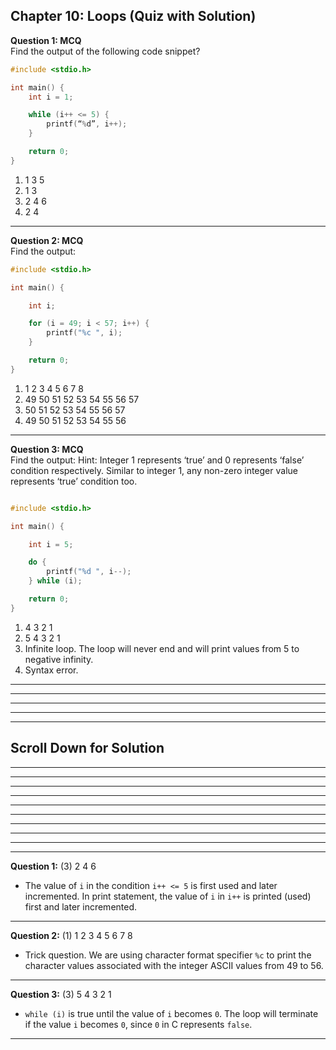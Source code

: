 ## Chapter 10: Loops (Quiz with Solution)     

__Question 1: MCQ__     
Find the output of the following code snippet? 

```C
#include <stdio.h>

int main() {
	int i = 1;

	while (i++ <= 5) {
		printf(“%d”, i++);
    }

    return 0;
}
```    

1. 1 3 5
2. 1 3
3. 2 4 6
4. 2 4 

----   

__Question 2: MCQ__     
Find the output: 

```C 
#include <stdio.h>

int main() {

	int i;

	for (i = 49; i < 57; i++) {
		printf("%c ", i);
	}

	return 0;
}
```   

1. 1 2 3 4 5 6 7 8 
2. 49 50 51 52 53 54 55 56 57 
3. 50 51 52 53 54 55 56 57
4. 49 50 51 52 53 54 55 56

-----   

__Question 3: MCQ__     
Find the output: 
Hint: Integer 1 represents ‘true’ and 0 represents ‘false’ condition respectively. Similar to integer 1, any non-zero integer value represents ‘true’ condition too. 
```C  

#include <stdio.h>

int main() {

	int i = 5;

	do {
		printf("%d ", i--);
	} while (i);

	return 0;
}

```    
1. 4 3 2 1
2. 5 4 3 2 1 
3. Infinite loop. The loop will never end and will print values from 5 to negative infinity.  
4. Syntax error. 

---- 
----
----
----
----

## Scroll Down for Solution 
----
----
----
----
----
----
----
----
----
----
__Question 1:__ (3) 2 4 6      
-  The value of `i` in the condition `i++ <= 5` is first used and later incremented. In print statement, the value of `i` in `i++` is printed (used) first and later incremented.    

---- 
__Question 2:__ (1) 1 2 3 4 5 6 7 8   
- Trick question. We are using character format specifier `%c` to print the character values associated with the integer ASCII values from 49 to 56.    

---- 
__Question 3:__ (3) 5 4 3 2 1     
- `while (i)` is true until the value of `i` becomes `0`. The loop will terminate if the value `i` becomes `0`, since `0` in C represents `false`.    

---- 
